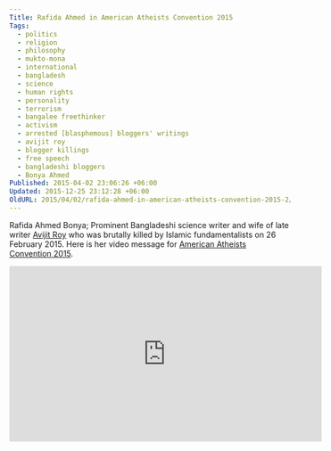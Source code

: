 ```yaml
---
Title: Rafida Ahmed in American Atheists Convention 2015
Tags:
  - politics
  - religion
  - philosophy
  - mukto-mona
  - international
  - bangladesh
  - science
  - human rights
  - personality
  - terrorism
  - bangalee freethinker
  - activism
  - arrested [blasphemous] bloggers' writings
  - avijit roy
  - blogger killings
  - free speech
  - bangladeshi bloggers
  - Bonya Ahmed
Published: 2015-04-02 23:06:26 +06:00
Updated: 2015-12-25 23:12:28 +06:00
OldURL: 2015/04/02/rafida-ahmed-in-american-atheists-convention-2015-2/
---
```


Rafida Ahmed Bonya; Prominent Bangladeshi science writer and wife of late writer <a href="https://muktomona.com/avijit/en">Avijit Roy</a> who was brutally killed by Islamic fundamentalists on 26 February 2015. Here is her video message for <a href="https://atheists.org/convention2015">American Atheists Convention 2015</a>.

<iframe width="560" height="315" src="https://www.youtube.com/embed/taqd6w4lAHw" frameborder="0" allowfullscreen></iframe>
